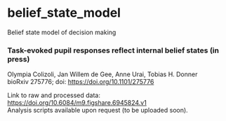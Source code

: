# belief_state_model
Belief state model of decision making

### Task-evoked pupil responses reflect internal belief states (in press)
Olympia Colizoli, Jan Willem de Gee, Anne Urai, Tobias H. Donner <br>
bioRxiv 275776; doi: https://doi.org/10.1101/275776

Link to raw and processed data: https://doi.org/10.6084/m9.figshare.6945824.v1 <br>
Analysis scripts available upon request (to be uploaded soon). 

